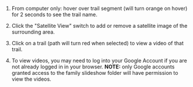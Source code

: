 ---
---

1. From computer only: hover over trail segment (will turn orange on hover) for 2 seconds to see the trail name.

2. Click the "Satellite View" switch to add or remove a satellite image of the surrounding area.

3. Click on a trail (path will turn red when selected) to view a video of that trail.

4. To view videos, you may need to log into your Google Account if you are not already logged in in your browser. **NOTE:** only Google accounts granted access to the family slideshow folder will have permission to view the videos.